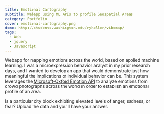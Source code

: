 ```yaml
---
title: Emotional Cartography
subtitle: Webapp using ML APIs to profile Geospatial Areas
category: Portfolio
cover: emotional-cartography.png
demo: http://students.washington.edu/rykeller/vibemap/
tags:
  - Web
  - jquery
  - Javascript
---
```


Webapp for mapping emotions across the world, based on applied machine learning. I was a microexpression behavior analyst in my prior research days, and I wanted to develop an app that would demonstrate just how meaningful the implications of individual behavior can be. This system leverages the [Microsoft-Oxford Emotion API](https://www.microsoft.com/cognitive-services/en-us/emotion-api/documentation) to analyze emotions from crowd photographs across the world in order to establish an emotional profile of an area.

Is a particular city block exhibiting elevated levels of anger, sadness, or fear? Upload the data and you'll have your answer.
